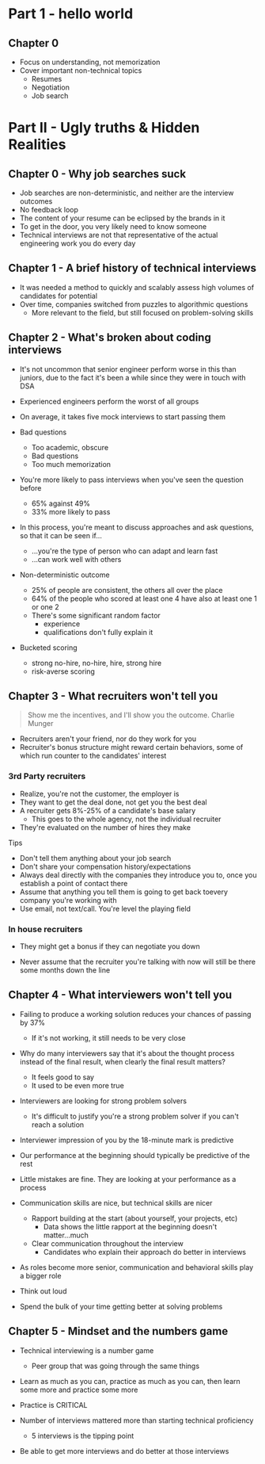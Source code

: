 # Part 1 - hello world

## Chapter 0

- Focus on understanding, not memorization
- Cover important non-technical topics
  - Resumes
  - Negotiation
  - Job search

# Part II - Ugly truths & Hidden Realities

## Chapter 0 - Why job searches suck

- Job searches are non-deterministic, and neither are the interview outcomes
- No feedback loop
- The content of your resume can be eclipsed by the brands in it
- To get in the door, you very likely need to know someone
- Technical interviews are not that representative of the actual engineering work you do every day

## Chapter 1 - A brief history of technical interviews

- It was needed a method to quickly and scalably assess high volumes of candidates for potential
- Over time, companies switched from puzzles to algorithmic questions
  - More relevant to the field, but still focused on problem-solving skills

## Chapter 2 - What's broken about coding interviews

- It's not uncommon that senior engineer perform worse in this than juniors, due to the fact it's been a while since they were in touch with DSA
- Experienced engineers perform the worst of all groups
- On average, it takes five mock interviews to start passing them
- Bad questions
  - Too academic, obscure
  - Bad questions
  - Too much memorization
- You're more likely to pass interviews when you've seen the question before

  - 65% against 49%
  - 33% more likely to pass

- In this process, you're meant to discuss approaches and ask questions, so that it can be seen if...

  - ...you're the type of person who can adapt and learn fast
  - ...can work well with others

- Non-deterministic outcome

  - 25% of people are consistent, the others all over the place
  - 64% of the people who scored at least one 4 have also at least one 1 or one 2
  - There's some significant random factor
    - experience
    - qualifications
      don't fully explain it

- Bucketed scoring
  - strong no-hire, no-hire, hire, strong hire
  - risk-averse scoring

## Chapter 3 - What recruiters won't tell you

> Show me the incentives, and I'll show you the outcome. Charlie Munger

- Recruiters aren't your friend, nor do they work for you
- Recruiter's bonus structure might reward certain behaviors, some of which run counter to the candidates' interest

### 3rd Party recruiters

- Realize, you're not the customer, the employer is
- They want to get the deal done, not get you the best deal
- A recruiter gets 8%-25% of a candidate's base salary
  - This goes to the whole agency, not the individual recruiter
- They're evaluated on the number of hires they make

Tips

- Don't tell them anything about your job search
- Don't share your compensation history/expectations
- Always deal directly with the companies they introduce you to, once you establish a point of contact there
- Assume that anything you tell them is going to get back toevery company you're working with
- Use email, not text/call. You're level the playing field

### In house recruiters

- They might get a bonus if they can negotiate you down

- Never assume that the recruiter you're talking with now will still be there some months down the line

## Chapter 4 - What interviewers won't tell you

- Failing to produce a working solution reduces your chances of passing by 37%

  - If it's not working, it still needs to be very close

- Why do many interviewers say that it's about the thought process instead of the final result, when clearly the final result matters?

  - It feels good to say
  - It used to be even more true

- Interviewers are looking for strong problem solvers

  - It's difficult to justify you're a strong problem solver if you can't reach a solution

- Interviewer impression of you by the 18-minute mark is predictive
- Our performance at the beginning should typically be predictive of the rest
- Little mistakes are fine. They are looking at your performance as a process
- Communication skills are nice, but technical skills are nicer
  - Rapport building at the start (about yourself, your projects, etc)
    - Data shows the little rapport at the beginning doesn't matter...much
  - Clear communication throughout the interview
    - Candidates who explain their approach do better in interviews
- As roles become more senior, communication and behavioral skills play a bigger role
- Think out loud
- Spend the bulk of your time getting better at solving problems

## Chapter 5 - Mindset and the numbers game

- Technical interviewing is a number game

  - Peer group that was going through the same things

- Learn as much as you can, practice as much as you can, then learn some more and practice some more
- Practice is CRITICAL
- Number of interviews mattered more than starting technical proficiency
  - 5 interviews is the tipping point
- Be able to get more interviews and do better at those interviews
